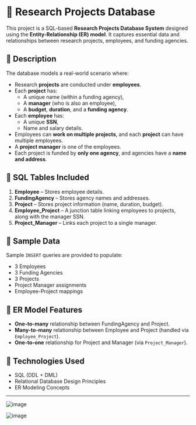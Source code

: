 # 🧪 Research Projects Database

This project is a SQL-based **Research Projects Database System** designed using the **Entity-Relationship (ER) model**. It captures essential data and relationships between research projects, employees, and funding agencies.

## 📌 Description

The database models a real-world scenario where:

- Research **projects** are conducted under **employees**.
- Each **project** has:
  - A unique name (within a funding agency),
  - A **manager** (who is also an employee),
  - A **budget**, **duration**, and a **funding agency**.
- Each **employee** has:
  - A unique **SSN**,
  - Name and salary details.
- Employees can **work on multiple projects**, and each **project** can have multiple employees.
- A **project manager** is one of the employees.
- Each project is funded by **only one agency**, and agencies have a **name and address**.

## 🧾 SQL Tables Included

1. **Employee** – Stores employee details.
2. **FundingAgency** – Stores agency names and addresses.
3. **Project** – Stores project information (name, duration, budget).
4. **Employee_Project** – A junction table linking employees to projects, along with the manager SSN.
5. **Project_Manager** – Links each project to a single manager.

## 📂 Sample Data

Sample `INSERT` queries are provided to populate:

- 3 Employees
- 3 Funding Agencies
- 3 Projects
- Project Manager assignments
- Employee-Project mappings

## 📐 ER Model Features

- **One-to-many** relationship between FundingAgency and Project.
- **Many-to-many** relationship between Employee and Project (handled via `Employee_Project`).
- **One-to-one** relationship for Project and Manager (via `Project_Manager`).

## 🧮 Technologies Used

- SQL (DDL + DML)
- Relational Database Design Principles
- ER Modeling Concepts

---

![image](https://github.com/user-attachments/assets/6b282aa0-39d5-4fad-a347-09f3d5f38bb4)

![image](https://github.com/user-attachments/assets/e0c7ac33-2b5e-4e6d-b187-8eaf61aabdbd)


